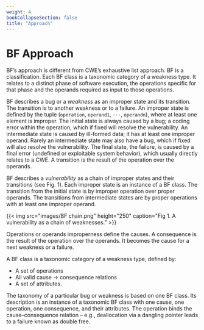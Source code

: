 ```yaml
---
weight: 4
bookCollapseSection: false
title: "Approach"
---
```

# BF Approach

BF’s approach is different from CWE’s exhaustive list approach. BF is a classification. Each BF class is a taxonomic category of a weakness type. It relates to a distinct phase of software execution, the operations specific for that phase and the operands required as input to those operations.

BF describes a bug or a _weakness_ as an improper state and its transition. The transition is to another weakness or to a failure. An improper state is defined by the tuple (`operation`, `operand1`, `···`, `operandn`), where at least one element is improper. The initial state is always caused by a bug; a coding error within the operation, which if fixed will resolve the vulnerability. An intermediate state is caused by ill-formed data; it has at least one improper operand. Rarely an intermediate state may also have a bug, which if fixed will also resolve the vulnerability. The final state, the failure, is caused by a final error (undefined or exploitable system behavior), which usually directly relates to a CWE. A transition is the result of the operation over the operands.

BF describes a _vulnerability_ as a chain of improper states and their transitions (see Fig. 1). Each improper state is an instance of a BF class. The transition from the initial state is by improper operation over proper operands. The transitions from intermediate states are by proper operations with at least one improper operand.

{{< img src="images/BF chain.png" height="250" caption="Fig 1. A vulnerability as a chain of weaknesses." >}}

Operations or operands improperness define the causes. A consequence is the result of the operation over the operands. It becomes the cause for a next weakness or a failure.

A BF class is a taxonomic category of a weakness type, defined by:

*   A set of operations
*   All valid cause → consequence relations
*   A set of attributes.

The taxonomy of a particular bug or weakness is based on one BF class. Its description is an instance of a taxonomic BF class with one cause, one operation, one consequence, and their attributes. The operation binds the cause–consequence relation – e.g., deallocation via a dangling pointer leads to a failure known as double free.